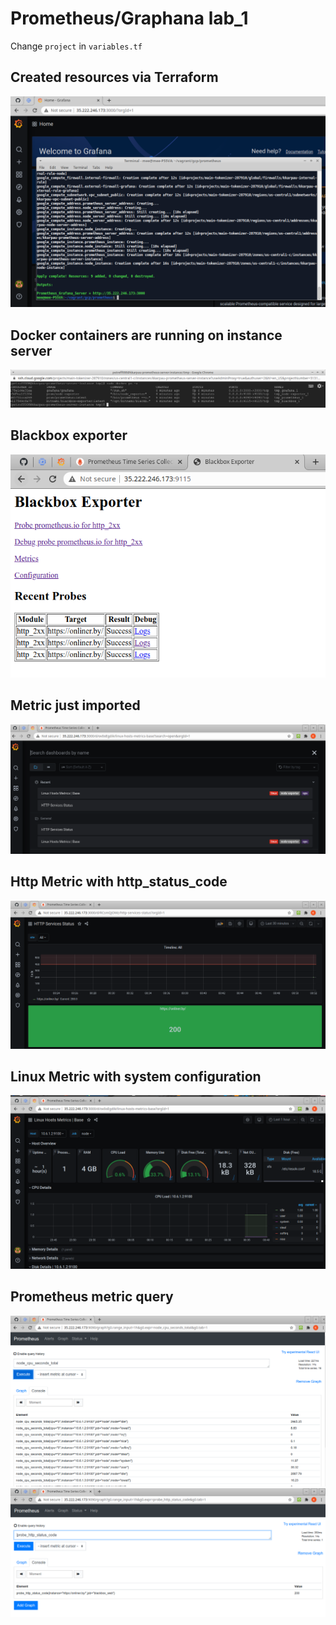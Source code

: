 Prometheus/Graphana lab_1
=========================
Change `project` in `variables.tf`


## Created resources via Terraform
![screen](screenshots/Main.png)

## Docker containers are running on instance server
![screen](screenshots/Main_docker.png)

## Blackbox exporter
![screen](screenshots/Blackbox.png)

## Metric just imported
![screen](screenshots/Metric_all.png)

## Http Metric with http_status_code
![screen](screenshots/Metric_http.png)

## Linux Metric with system configuration
![screen](screenshots/Metric_Linux.png)

## Prometheus metric query
![screen](screenshots/Prometheus_1.png)
![screen](screenshots/Prometheus_2.png)